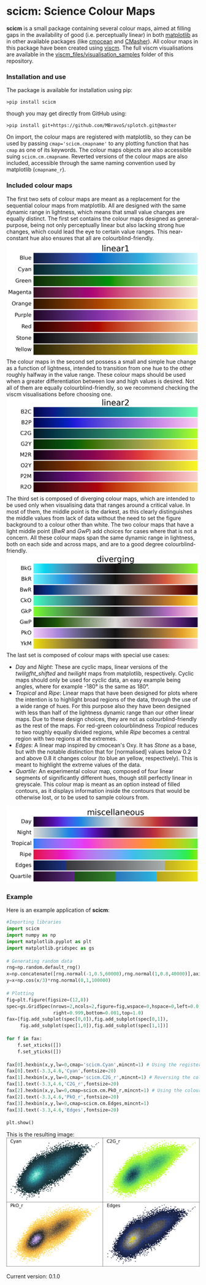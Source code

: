 # scicm: Science Colour Maps

**scicm** is a small package containing several colour maps, aimed at filling gaps in the availability of good (i.e. perceptually linear) in both [matplotlib](https://matplotlib.org/stable/tutorials/colors/colormaps.html) as in other available packages (like [cmocean](https://github.com/matplotlib/cmocean) and [CMasher](https://github.com/1313e/CMasher)). All colour maps in this package have been created using [viscm](https://github.com/matplotlib/viscm). The full viscm visualisations are available in the [viscm_files/visualisation_samples](https://github.com/MBravoS/scicm/tree/master/viscm_files/visualisation_samples) folder of this repository.

### Installation and use

The package is available for installation using pip:

    >pip install scicm
    
though you may get directly from GitHub using:

    >pip install git+https://github.com/MBravoS/splotch.git@master

On import, the colour maps are registered with matplotlib, so they can be used by passing `cmap='scicm.cmapname'` to any plotting function that has `cmap` as one of its keywords. The colour maps objects are also accessible suing `scicm.cm.cmapname`. Reverted versions of the colour maps are also included, accessible through the same naming convention used by matplotlib (`cmapname_r`).

### Included colour maps

The first two sets of colour maps are meant as a replacement for the sequential colour maps from matplotlib. All are designed with the same dynamic range in lightness, which means that small value changes are equally distinct. The first set contains the colour maps designed as general-purpose, being not only perceptually linear but also lacking strong hue changes, which could lead the eye to certain value ranges. This near-constant hue also ensures that all are colourblind-friendly.
![cmaps0](/examples/scicm_linear1.png)
The colour maps in the second set possess a small and simple hue change as a function of lightness, intended to transition from one hue to the other roughly halfway in the value range. These colour maps should be used when a greater differentiation between low and high values is desired. Not all of them are equally colourblind-friendly, so we recommend checking the viscm visualisations before choosing one.
![cmaps1](/examples/scicm_linear2.png)
The third set is composed of diverging colour maps, which are intended to be used only when visualising data that ranges around a critical value. In most of them, the middle point is the darkest, as this clearly distinguishes the middle values from lack of data without the need to set the figure background to a colour other than white. The two colour maps that have a light middle point (*BwR* and *GwP*) add choices for cases where that is not a concern. All these colour maps span the same dynamic range in lightness, both on each side and across maps, and are to a good degree colourblind-friendly.
![cmaps2](/examples/scicm_diverging.png)
The last set is composed of colour maps with special use cases:
- *Day* and *Night*: These are cyclic maps, linear versions of the *twiligfht_shifted* and *twilight* maps from matplotlib, respectively. Cyclic maps should only be used for cyclic data, an easy example being angles, where for example -180° is the same as 180°.
- *Tropical* and *Ripe*: Linear maps that have been designed for plots where the intention is to highlight broad regions of the data, through the use of a wide range of hues. For this purpose also they have been designed with less than half of the lightness dynamic range than our other linear maps. Due to these design choices, they are not as colourblind-friendly as the rest of the maps. For red-green colourblindness *Tropical* reduces to two roughly equally divided regions, while *Ripe* becomes a central region with two regions at the extremes.
- *Edges*: A linear map inspired by cmocean's Oxy. It has *Stone* as a base, but with the notable distinction that for \[normalised\] values below 0.2 and above 0.8 it changes colour (to blue an yellow, respectively). This is meant to highlight the extreme values of the data.
- *Quartile*: An experimental colour map, composed of four linear segments of significantly different hues, though still perfectly linear in greyscale. This colour map is meant as an option instead of filled contours, as it displays information inside the contours that would be otherwise lost, or to be used to sample colours from.

![cmaps3](/examples/scicm_miscellaneous.png)

### Example

Here is an example application of **scicm**:

```python
#Importing libraries
import scicm
import numpy as np
import matplotlib.pyplot as plt
import matplotlib.gridspec as gs

# Generating random data
rng=np.random.default_rng()
x=np.concatenate([rng.normal(-1,0.5,60000),rng.normal(1,0.8,40000)],axis=0)
y=x+np.cos(x/3)*rng.normal(0,1,100000)

# Plotting
fig=plt.figure(figsize=(12,8))
spec=gs.GridSpec(nrows=2,ncols=2,figure=fig,wspace=0,hspace=0,left=0.0,
                 right=0.999,bottom=0.001,top=1.0)
fax=[fig.add_subplot(spec[0,0]),fig.add_subplot(spec[0,1]),
     fig.add_subplot(spec[1,0]),fig.add_subplot(spec[1,1])]

for f in fax:
    f.set_xticks([])
    f.set_yticks([])

fax[0].hexbin(x,y,lw=0,cmap='scicm.Cyan',mincnt=1) # Using the registered names with matplotlib
fax[0].text(-3.3,4.6,'Cyan',fontsize=20)
fax[1].hexbin(x,y,lw=0,cmap='scicm.C2G_r',mincnt=1) # Reversing the colour map
fax[1].text(-3.3,4.6,'C2G_r',fontsize=20)
fax[2].hexbin(x,y,lw=0,cmap=scicm.cm.PkO_r,mincnt=1) # Using the colour map objects
fax[2].text(-3.3,4.6,'PkO_r',fontsize=20)
fax[3].hexbin(x,y,lw=0,cmap=scicm.cm.Edges,mincnt=1)
fax[3].text(-3.3,4.6,'Edges',fontsize=20)

plt.show()
```

This is the resulting image:
![example](/examples/README_ex.png)

Current version: 0.1.0
